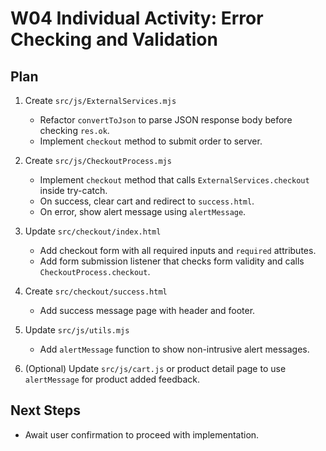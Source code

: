 # W04 Individual Activity: Error Checking and Validation

## Plan

1. Create `src/js/ExternalServices.mjs`
   - Refactor `convertToJson` to parse JSON response body before checking `res.ok`.
   - Implement `checkout` method to submit order to server.

2. Create `src/js/CheckoutProcess.mjs`
   - Implement `checkout` method that calls `ExternalServices.checkout` inside try-catch.
   - On success, clear cart and redirect to `success.html`.
   - On error, show alert message using `alertMessage`.

3. Update `src/checkout/index.html`
   - Add checkout form with all required inputs and `required` attributes.
   - Add form submission listener that checks form validity and calls `CheckoutProcess.checkout`.

4. Create `src/checkout/success.html`
   - Add success message page with header and footer.

5. Update `src/js/utils.mjs`
   - Add `alertMessage` function to show non-intrusive alert messages.

6. (Optional) Update `src/js/cart.js` or product detail page to use `alertMessage` for product added feedback.

## Next Steps
- Await user confirmation to proceed with implementation.

